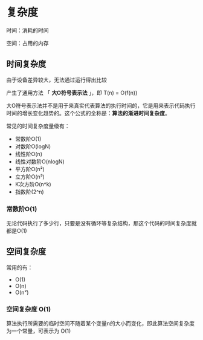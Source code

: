 





# 复杂度

时间：消耗的时间

空间：占用的内存





## 时间复杂度

由于设备差异较大，无法通过运行得出比较

产生了通用方法 「 **大O符号表示法** 」，即 T(n) = O(f(n))

大O符号表示法并不是用于来真实代表算法的执行时间的，它是用来表示代码执行时间的增长变化趋势的。这个公式的全称是：**算法的渐进时间复杂度**。



常见的时间复杂度量级有：

- 常数阶O(1)
- 对数阶O(logN)
- 线性阶O(n)
- 线性对数阶O(nlogN)
- 平方阶O(n²)
- 立方阶O(n³)
- K次方阶O(n^k)
- 指数阶(2^n)



### 常数阶O(1)

无论代码执行了多少行，只要是没有循环等复杂结构，那这个代码的时间复杂度就都是O(1)





## 空间复杂度

常用的有：

* O(1)
* O(n)
* O(n²)





### 空间复杂度 O(1)

算法执行所需要的临时空间不随着某个变量n的大小而变化，即此算法空间复杂度为一个常量，可表示为 O(1)

































































